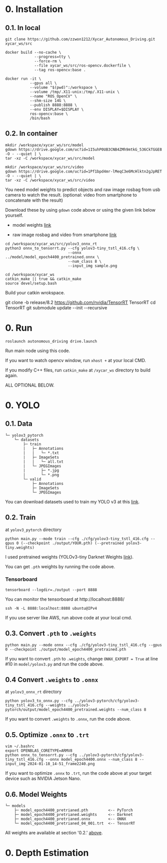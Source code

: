 
# 0. Installation
## 0.1. In local
```
git clone https://github.com/zzwon1212/Xycar_Autonomous_Driving.git xycar_ws/src

docker build --no-cache \
             --progress=tty \
             --force-rm \
             --file xycar_ws/src/ros-opencv.dockerfile \
             --tag ros-opencv:base .

docker run -it \
           --gpus all \
           --volume "$(pwd)":/workspace \
           --volume /tmp/.X11-unix:/tmp/.X11-unix \
           --name "ROS_OpenCV" \
           --shm-size 14G \
           --publish 8888:8888 \
           --env DISPLAY=$DISPLAY \
           ros-opencv:base \
           /bin/bash
```

## 0.2. In container
```
mkdir /workspace/xycar_ws/src/model
gdown https://drive.google.com/uc?id=1I5uhP0UB3CNB4ZMh9mtkG_536CkTGGE8 -O - --quiet | \
tar -xz -C /workspace/xycar_ws/src/model

mkdir /workspace/xycar_ws/src/video
gdown https://drive.google.com/uc?id=1Pf1bpd4mr-lMeqC3e6McHlktn2gJpRET -O - --quiet | \
tar -xz -C /workspace/xycar_ws/src/video
```
You need model weights to predict objects and raw image rosbag from usb camera to watch the result. (optional: video from smartphone to concatenate with the result)

Download these by using `gdown` code above or using the given link below yourself.

- model weights [link](https://drive.google.com/file/d/1I5uhP0UB3CNB4ZMh9mtkG_536CkTGGE8/view?usp=drive_link)

- raw image rosbag and video from smartphone [link](https://drive.google.com/file/d/1Pf1bpd4mr-lMeqC3e6McHlktn2gJpRET/view?usp=drive_link)

```
cd /workspace/xycar_ws/src/yolov3_onnx_rt
python3 onnx_to_tensorrt.py --cfg yolov3-tiny_tstl_416.cfg \
                            --onnx ../model/model_epoch4400_pretrained.onnx \
                            --num_class 8 \
                            --input_img sample.png
```

```
cd /workspace/xycar_ws
catkin_make || true && catkin_make
source devel/setup.bash
```
Build your catkin wrokspace.


git clone -b release/8.2 https://github.com/nvidia/TensorRT TensorRT
cd TensorRT
git submodule update --init --recursive


# 0. Run
```
roslaunch autonomous_driving drive.launch
```
Run main node using this code.

If you want to watch opencv window, run `xhost +` at your local CMD.

If you modify C++ files, run `catkin_make` at `/xycar_ws` directory to build again.


ALL OPTIONAL BELOW.

# 0. YOLO
## 0.1. Data
```
└─ yolov3_pytorch
    └─ datasets
        ├─ train
        |   ├─ Annotations
        |   |   └─ *.txt
        |   ├─ ImageSets
        |   |   └─ all.txt
        |   └─ JPEGImages
        |       ├─ *.jpg
        |       └─ *.png
        └─ valid
            ├─ Annotations
            ├─ ImageSets
            └─ JPEGImages
```
You can download datasets used to train my YOLO v3 at this [link](https://drive.google.com/file/d/1uTCYlCCoMkP96kBGcJTR4m5HPh3DCBBc/view?usp=drive_link).

## 0.2. Train
at `yolov3_pytorch` directory
```
python main.py --mode train --cfg ./cfg/yolov3-tiny_tstl_416.cfg --gpus 0 (--checkpoint ./output/YOUR.pth) (--pretrained yolov3-tiny.weights)
```
I used pretrained weights (YOLOv3-tiny Darknet Weights [link](https://pjreddie.com/media/files/yolov3-tiny.weights)).

You can get `.pth` weights by running the code above.

### Tensorboard
```
tensorboard --logdir=./output --port 8888
```
You can monitor the tensorboard at http://localhost:8888/

```
ssh -N -L 8888:localhost:8888 ubuntu@IPv4
```
If you use server like AWS, run above code at your local cmd.

## 0.3. Convert `.pth` to `.weights`
```
python main.py --mode onnx --cfg ./cfg/yolov3-tiny_tstl_416.cfg --gpus 0 --checkpoint ./output/model_epoch4400_pretrained.pth
```
If you want to convert `.pth` to `.weights`, change `ONNX_EXPORT = True` at line #10 in `model/yolov3.py` and run the code above.


## 0.4 Convert `.weights` to `.onnx`
at `yolov3_onnx_rt` directory

```
python yolov3_to_onnx.py --cfg ../yolov3-pytorch/cfg/yolov3-tiny_tstl_416.cfg --weights ../yolov3-pytorch/output/model_epoch4400_pretrained.weights --num_class 8
```
If you want to convert `.weights` to `.onnx`, run the code above.

## 0.5. Optimize `.onnx` to `.trt`
```
vim ~/.bashrc
export OPENBLAS_CORETYPE=ARMV8
python onnx_to_tensorrt.py --cfg ../yolov3-pytorch/cfg/yolov3-tiny_tstl_416.cfg --onnx model_epoch4400.onnx --num_class 8 --input_img 2024-01-18_14-51_frame2240.png
```
If you want to optimize `.onnx` to `.trt`, run the code above at your target device such as NVIDIA Jetson Nano.

## 0.6. Model Weights
```
└─ models
    ├─ model_epoch4400_pretrianed.pth         <-- PyTorch
    ├─ model_epoch4400_pretrianed.weights     <-- Darknet
    ├─ model_epoch4400_pretrianed.onnx        <-- ONNX
    └─ model_epoch4400_pretrianed_04_001.trt  <-- TensorRT
```
All weights are available at section '0.2.' [above](#0.2.-in-container).



# 0. Depth Estimation
